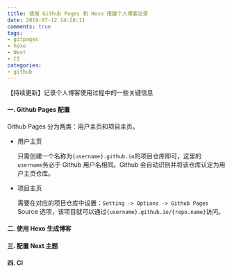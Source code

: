 ```yaml
---
title: 使用 Github Pages 和 Hexo 搭建个人博客记录
date: 2019-07-12 14:28:11
comments: true
tags: 
- gitpages
- hexo
- Next
- CI
categories:
- github
---
```


【持续更新】记录个人博客使用过程中的一些关键信息

<!--more-->

#### 一. Github Pages 配置

Github Pages 分为两类：用户主页和项目主页。

- 用户主页

  只需创建一个名称为`{username}.github.io`的项目仓库即可，这里的`username`务必于 Github 用户名相同。Github 会自动识别并将该仓库认定为用户主页仓库。

- 项目主页

  需要在对应的项目仓库中设置：`Setting -> Options -> Github Pages` Source 选项，该项目就可以通过`{username}.github.io/{repo.name}`访问。 

#### 二. 使用 Hexo 生成博客

#### 三. 配置 Next 主题

#### 四. CI

